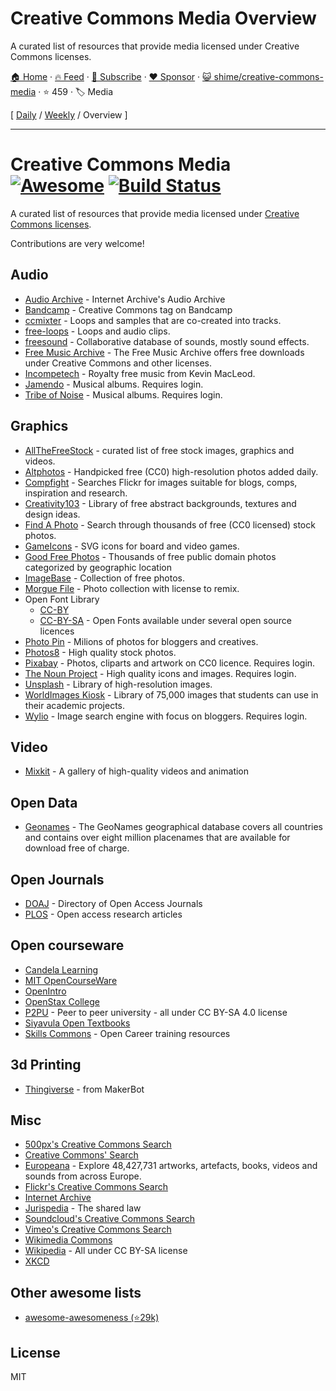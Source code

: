 # Creative Commons Media Overview

A curated list of resources that provide media licensed under Creative Commons licenses.

[🏠 Home](/README.md) · [🔥 Feed](https://www.trackawesomelist.com/shime/creative-commons-media/rss.xml) · [📮 Subscribe](https://trackawesomelist.us17.list-manage.com/subscribe?u=d2f0117aa829c83a63ec63c2f&id=36a103854c) · [❤️  Sponsor](https://github.com/sponsors/theowenyoung) · [😺 shime/creative-commons-media](https://github.com/shime/creative-commons-media) · ⭐ 459 · 🏷️ Media

[ [Daily](/content/shime/creative-commons-media/README.md) / [Weekly](/content/shime/creative-commons-media/week/README.md) / Overview ]

---

# Creative Commons Media [![Awesome](https://cdn.rawgit.com/sindresorhus/awesome/d7305f38d29fed78fa85652e3a63e154dd8e8829/media/badge.svg)](https://github.com/sindresorhus/awesome) [![Build Status](https://travis-ci.org/shime/creative-commons-media.svg?branch=master)](https://travis-ci.org/shime/creative-commons-media)

A curated list of resources that provide media licensed under [Creative Commons licenses](https://creativecommons.org/licenses/).

Contributions are very welcome!

## Audio

*   [Audio Archive](https://archive.org/details/audio) - Internet Archive's Audio Archive
*   [Bandcamp](https://bandcamp.com/tag/creative-commons) - Creative Commons tag on Bandcamp
*   [ccmixter](http://ccmixter.org/) - Loops and samples that are co-created into tracks.
*   [free-loops](http://free-loops.com/) - Loops and audio clips.
*   [freesound](http://www.freesound.org/) - Collaborative database of sounds, mostly sound effects.
*   [Free Music Archive](https://www.freemusicarchive.org/) - The Free Music Archive offers free downloads under Creative Commons and other licenses.
*   [Incompetech](http://incompetech.com/music/) - Royalty free music from Kevin MacLeod.
*   [Jamendo](http://jamendo.com) - Musical albums. Requires login.
*   [Tribe of Noise](http://www.tribeofnoise.com/) - Musical albums. Requires login.

## Graphics

*   [AllTheFreeStock](http://allthefreestock.com/) - curated list of free stock images, graphics and videos.
*   [Altphotos](https://altphotos.com) - Handpicked free (CC0) high-resolution photos added daily.
*   [Compfight](http://www.compfight.com/) - Searches Flickr for images suitable for blogs, comps, inspiration and research.
*   [Creativity103](http://creativity103.com/) - Library of free abstract backgrounds, textures and design ideas.
*   [Find A Photo](http://finda.photo/) - Search through thousands of free (CC0 licensed) stock photos.
*   [GameIcons](http://game-icons.net/) - SVG icons for board and video games.
*   [Good Free Photos](https://www.goodfreephotos.com) - Thousands of free public domain photos categorized by geographic location
*   [ImageBase](http://imagebase.net/) - Collection of free photos.
*   [Morgue File](http://www.morguefile.com/archive/) - Photo collection with license to remix.
*   Open Font Library
    *   [CC-BY](https://fontlibrary.org/en/search?license=CC-BY)
    *   [CC-BY-SA](https://fontlibrary.org/en/search?license=CC-BY-SA) - Open Fonts available under several open source licences
*   [Photo Pin](http://photopin.com/) - Milions of photos for bloggers and creatives.
*   [Photos8](http://photos8.com/) - High quality stock photos.
*   [Pixabay](https://pixabay.com/) - Photos, cliparts and artwork on CC0 licence. Requires login.
*   [The Noun Project](http://thenounproject.com/) - High quality icons and images. Requires login.
*   [Unsplash](https://unsplash.com/) - Library of high-resolution images.
*   [WorldImages Kiosk](http://worldimages.sjsu.edu/) - Library of 75,000 images that students can use in their academic projects.
*   [Wylio](http://wylio.com/) - Image search engine with focus on bloggers. Requires login.

## Video

*   [Mixkit](https://mixkit.co/) - A gallery of high-quality videos and animation

## Open Data

*   [Geonames](http://www.geonames.org/) - The GeoNames geographical database covers all countries and contains over eight million placenames that are available for download free of charge.

## Open Journals

*   [DOAJ](https://doaj.org/) - Directory of Open Access Journals
*   [PLOS](https://www.plos.org/) - Open access research articles

## Open courseware

*   [Candela Learning](https://courses.candelalearning.com/catalog/lumen)
*   [MIT OpenCourseWare](http://ocw.mit.edu)
*   [OpenIntro](https://www.openintro.org/)
*   [OpenStax College](https://www.openstaxcollege.org/)
*   [P2PU](https://www.p2pu.org/en/) - Peer to peer university - all under CC BY-SA 4.0 license
*   [Siyavula Open Textbooks](http://www.siyavula.com/work-oer.html#BOOKS)
*   [Skills Commons](https://www.skillscommons.org/) - Open Career training resources

## 3d Printing

*   [Thingiverse](https://www.thingiverse.com/) - from MakerBot

## Misc

*   [500px's Creative Commons Search](http://500px.com/creativecommons)
*   [Creative Commons' Search](http://search.creativecommons.org/)
*   [Europeana](http://www.europeana.eu/portal/) - Explore 48,427,731 artworks, artefacts, books, videos and sounds from across Europe.
*   [Flickr's Creative Commons Search](https://www.flickr.com/creativecommons/)
*   [Internet Archive](https://archive.org)
*   [Jurispedia](http://jurispedia.org) - The shared law
*   [Soundcloud's Creative Commons Search](https://soundcloud.com/search/sounds?filter.license=to_share)
*   [Vimeo's Creative Commons Search](http://vimeo.com/creativecommons)
*   [Wikimedia Commons](http://commons.wikimedia.org/)
*   [Wikipedia](https://wikipedia.org) - All under CC BY-SA license
*   [XKCD](https://xkcd.com/)

## Other awesome lists

*   [awesome-awesomeness (⭐29k)](https://github.com/bayandin/awesome-awesomeness)

## License

MIT

